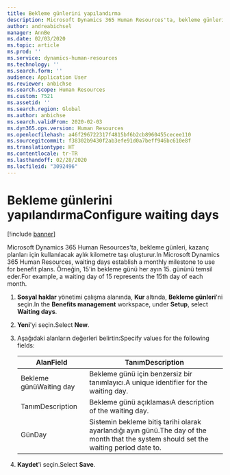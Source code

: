 ```yaml
---
title: Bekleme günlerini yapılandırma
description: Microsoft Dynamics 365 Human Resources'ta, bekleme günleri, kazanç planları için kullanılacak aylık kilometre taşı oluşturur.
author: andreabichsel
manager: AnnBe
ms.date: 02/03/2020
ms.topic: article
ms.prod: ''
ms.service: dynamics-human-resources
ms.technology: ''
ms.search.form: ''
audience: Application User
ms.reviewer: anbichse
ms.search.scope: Human Resources
ms.custom: 7521
ms.assetid: ''
ms.search.region: Global
ms.author: anbichse
ms.search.validFrom: 2020-02-03
ms.dyn365.ops.version: Human Resources
ms.openlocfilehash: a46f296722317f4815bf6b2cb8960455cecee110
ms.sourcegitcommit: f38302b9430f2ab3efe91d0a7beff946bc610e8f
ms.translationtype: HT
ms.contentlocale: tr-TR
ms.lasthandoff: 02/28/2020
ms.locfileid: "3092496"
---
```

# <a name="configure-waiting-days"></a><span data-ttu-id="ee924-103">Bekleme günlerini yapılandırma</span><span class="sxs-lookup"><span data-stu-id="ee924-103">Configure waiting days</span></span>

[!include [banner](includes/preview-feature.md)]

<span data-ttu-id="ee924-104">Microsoft Dynamics 365 Human Resources'ta, bekleme günleri, kazanç planları için kullanılacak aylık kilometre taşı oluşturur.</span><span class="sxs-lookup"><span data-stu-id="ee924-104">In Microsoft Dynamics 365 Human Resources, waiting days establish a monthly milestone to use for benefit plans.</span></span> <span data-ttu-id="ee924-105">Örneğin, 15'in bekleme günü her ayın 15. gününü temsil eder.</span><span class="sxs-lookup"><span data-stu-id="ee924-105">For example, a waiting day of 15 represents the 15th day of each month.</span></span> 

1. <span data-ttu-id="ee924-106">**Sosyal haklar** yönetimi çalışma alanında, **Kur** altında, **Bekleme günleri**'ni seçin.</span><span class="sxs-lookup"><span data-stu-id="ee924-106">In the **Benefits management** workspace, under **Setup**, select **Waiting days**.</span></span>

2. <span data-ttu-id="ee924-107">**Yeni**'yi seçin.</span><span class="sxs-lookup"><span data-stu-id="ee924-107">Select **New**.</span></span>

3. <span data-ttu-id="ee924-108">Aşağıdaki alanların değerleri belirtin:</span><span class="sxs-lookup"><span data-stu-id="ee924-108">Specify values for the following fields:</span></span>

   | <span data-ttu-id="ee924-109">Alan</span><span class="sxs-lookup"><span data-stu-id="ee924-109">Field</span></span> | <span data-ttu-id="ee924-110">Tanım</span><span class="sxs-lookup"><span data-stu-id="ee924-110">Description</span></span> |
   | --- | --- |
   | <span data-ttu-id="ee924-111">Bekleme günü</span><span class="sxs-lookup"><span data-stu-id="ee924-111">Waiting day</span></span> | <span data-ttu-id="ee924-112">Bekleme günü için benzersiz bir tanımlayıcı.</span><span class="sxs-lookup"><span data-stu-id="ee924-112">A unique identifier for the waiting day.</span></span> |
   | <span data-ttu-id="ee924-113">Tanım</span><span class="sxs-lookup"><span data-stu-id="ee924-113">Description</span></span> | <span data-ttu-id="ee924-114">Bekleme günü açıklaması</span><span class="sxs-lookup"><span data-stu-id="ee924-114">A description of the waiting day.</span></span> |
   | <span data-ttu-id="ee924-115">Gün</span><span class="sxs-lookup"><span data-stu-id="ee924-115">Day</span></span> | <span data-ttu-id="ee924-116">Sistemin bekleme bitiş tarihi olarak ayarlandığı ayın günü.</span><span class="sxs-lookup"><span data-stu-id="ee924-116">The day of the month that the system should set the waiting period date to.</span></span> |
   
4. <span data-ttu-id="ee924-117">**Kaydet**'i seçin.</span><span class="sxs-lookup"><span data-stu-id="ee924-117">Select **Save**.</span></span>
